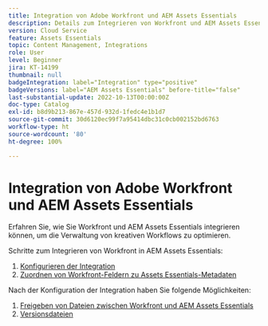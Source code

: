 ```yaml
---
title: Integration von Adobe Workfront und AEM Assets Essentials
description: Details zum Integrieren von Workfront und AEM Assets Essentials.
version: Cloud Service
feature: Assets Essentials
topic: Content Management, Integrations
role: User
level: Beginner
jira: KT-14199
thumbnail: null
badgeIntegration: label="Integration" type="positive"
badgeVersions: label="AEM Assets Essentials" before-title="false"
last-substantial-update: 2022-10-13T00:00:00Z
doc-type: Catalog
exl-id: b8d9b213-867e-457d-932d-1fedc4e1b1d7
source-git-commit: 30d6120ec99f7a95414dbc31c0cb002152bd6763
workflow-type: ht
source-wordcount: '80'
ht-degree: 100%

---
```


# Integration von Adobe Workfront und AEM Assets Essentials

Erfahren Sie, wie Sie Workfront und AEM Assets Essentials integrieren können, um die Verwaltung von kreativen Workflows zu optimieren.

Schritte zum Integrieren von Workfront in AEM Assets Essentials:

1. [Konfigurieren der Integration](./configure.md)
1. [Zuordnen von Workfront-Feldern zu Assets Essentials-Metadaten](./map-metadata.md)

Nach der Konfiguration der Integration haben Sie folgende Möglichkeiten:

1. [Freigeben von Dateien zwischen Workfront und AEM Assets Essentials](./link-send.md)
1. [Versionsdateien](./versions.md)
